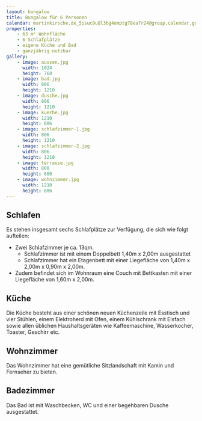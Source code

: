 ```yaml
---
layout: bungalow
title: Bungalow für 6 Personen
calendar: martinkirsche.de_5isuc9u8l3bg4omptg78ea7r24@group.calendar.google.com
properties:
    - 63 m² Wohnfläche
    - 6 Schlafplätze
    - eigene Küche und Bad
    - ganzjährig nutzbar
gallery:
    - image: aussen.jpg
      width: 1024
      height: 768
    - image: bad.jpg
      width: 806
      height: 1210
    - image: dusche.jpg
      width: 806
      height: 1210
    - image: kueche.jpg
      width: 1210
      height: 806
    - image: schlafzimmer-1.jpg
      width: 806
      height: 1210
    - image: schlafzimmer-2.jpg
      width: 806
      height: 1210
    - image: terrasse.jpg
      width: 800
      height: 600
    - image: wohnzimmer.jpg
      width: 1210
      height: 806
---
```


## Schlafen

Es stehen insgesamt sechs Schlafplätze zur Verfügung, die sich wie folgt aufteilen:

- Zwei Schlafzimmer je ca. 13qm.
  - Schlafzimmer ist mit einem Doppelbett 1,40m x 2,00m ausgestattet
  - Schlafzimmer hat ein Etagenbett mit einer Liegefläche von 1,40m x 2,00m x 0,90m x 2,00m.
- Zudem befindet sich im Wohnraum eine Couch mit Bettkasten mit einer Liegefläche von 1,60m x 2,00m.

## Küche

Die Küche besteht aus einer schönen neuen Küchenzeile mit Esstisch und vier Stühlen, einem Elektroherd mit Ofen, einem Kühlschrank mit Eisfach sowie allen üblichen Haushaltsgeräten wie Kaffeemaschine, Wasserkocher, Toaster, Geschirr etc.

## Wohnzimmer

Das Wohnzimmer hat eine gemütliche Sitzlandschaft mit Kamin und Fernseher zu bieten.

## Badezimmer

Das Bad ist mit Waschbecken, WC und einer begehbaren Dusche ausgestattet.
